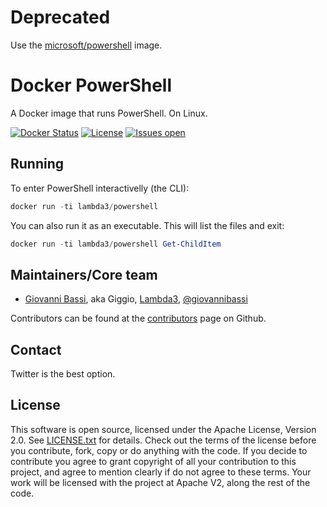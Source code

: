 # Deprecated

Use the [microsoft/powershell](https://hub.docker.com/r/microsoft/powershell/) image.

# Docker PowerShell

A Docker image that runs PowerShell. On Linux.

[![Docker Status](https://images.microbadger.com/badges/image/lambda3/powershell.svg)](https://hub.docker.com/r/lambda3/docker-powershell/)
[![License](https://img.shields.io/badge/licence-Apache%20License%202.0-blue.svg)](https://github.com/Lambda3/docker-powershell/blob/master/LICENSE.txt)
[![Issues open](https://img.shields.io/github/issues-raw/Lambda3/docker-powershel.svg)](https://huboard.com/Lambda3/docker-powershel)

## Running

To enter PowerShell interactivelly (the CLI):

````powershell
docker run -ti lambda3/powershell
````

You can also run it as an executable. This will list the files and exit:

````powershell
docker run -ti lambda3/powershell Get-ChildItem
````

## Maintainers/Core team

* [Giovanni Bassi](http://blog.lambda3.com.br/L3/giovannibassi/), aka Giggio, [Lambda3](http://www.lambda3.com.br), [@giovannibassi](https://twitter.com/giovannibassi)

Contributors can be found at the [contributors](https://github.com/Lambda3/docker-powershell/graphs/contributors) page on Github.

## Contact

Twitter is the best option.

## License

This software is open source, licensed under the Apache License, Version 2.0.
See [LICENSE.txt](https://github.com/Lambda3/docker-powershell/blob/master/LICENSE.txt) for details.
Check out the terms of the license before you contribute, fork, copy or do anything
with the code. If you decide to contribute you agree to grant copyright of all your contribution to this project, and agree to
mention clearly if do not agree to these terms. Your work will be licensed with the project at Apache V2, along the rest of the code.
